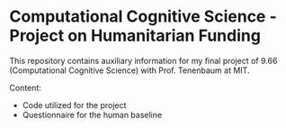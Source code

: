 # Computational Cognitive Science - Project on Humanitarian Funding

This repository contains auxiliary information for my final project of 9.66 (Computational Cognitive Science) with Prof. Tenenbaum at MIT.

Content:
* Code utilized for the project
* Questionnaire for the human baseline
